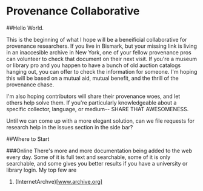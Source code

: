 # Provenance Collaborative

##Hello World. 

This is the beginning of what I hope will be a beneificial collaborative for provenance researchers. If you live in Bismark, but your missing link is living in an inaccesible archive in New York, one of your fellow provenance pros can volunteer to check that document on their next visit. If you're a museum or library pro and you happen to have a bunch of old auction catalogs hanging out, you can offer to check the information for someone. I'm hoping this will be based on a mutual aid, mutual benefit, and the thrill of the provenance chase. 

I'm also hoping contributors will share their provenance woes, and let others help solve them. If you're particularly knowledgeable about a specific collector, language, or medium-- SHARE THAT AWESOMENESS. 

Until we can come up with a more elegant solution, can we file requests for research help in the issues section in the side bar?

##Where to Start

###Online
There's more and more documentation being added to the web every day. Some of it is full text and searchable, some of it is only searchable, and some gives you better results if you have a university or library login. My top few are

1. (InternetArchve)[www.archive.org]
